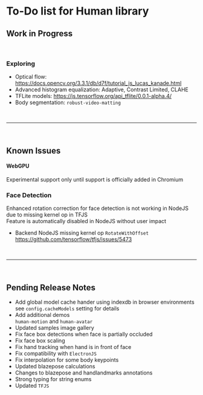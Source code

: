 # To-Do list for Human library

## Work in Progress

<br>

### Exploring

- Optical flow: <https://docs.opencv.org/3.3.1/db/d7f/tutorial_js_lucas_kanade.html>
- Advanced histogram equalization: Adaptive, Contrast Limited, CLAHE
- TFLite models: <https://js.tensorflow.org/api_tflite/0.0.1-alpha.4/>
- Body segmentation: `robust-video-matting`

<br><hr><br>

## Known Issues

#### WebGPU

Experimental support only until support is officially added in Chromium

### Face Detection

Enhanced rotation correction for face detection is not working in NodeJS due to missing kernel op in TFJS  
Feature is automatically disabled in NodeJS without user impact  

- Backend NodeJS missing kernel op `RotateWithOffset`  
  <https://github.com/tensorflow/tfjs/issues/5473>  

<br><hr><br>

## Pending Release Notes

- Add global model cache hander using indexdb in browser environments  
  see `config.cacheModels` setting for details  
- Add additional demos  
  `human-motion` and `human-avatar`  
- Updated samples image gallery  
- Fix face box detections when face is partially occluded  
- Fix face box scaling  
- Fix hand tracking when hand is in front of face  
- Fix compatibility with `ElectronJS`  
- Fix interpolation for some body keypoints  
- Updated blazepose calculations  
- Changes to blazepose and handlandmarks annotations  
- Strong typing for string enums  
- Updated `TFJS`  
